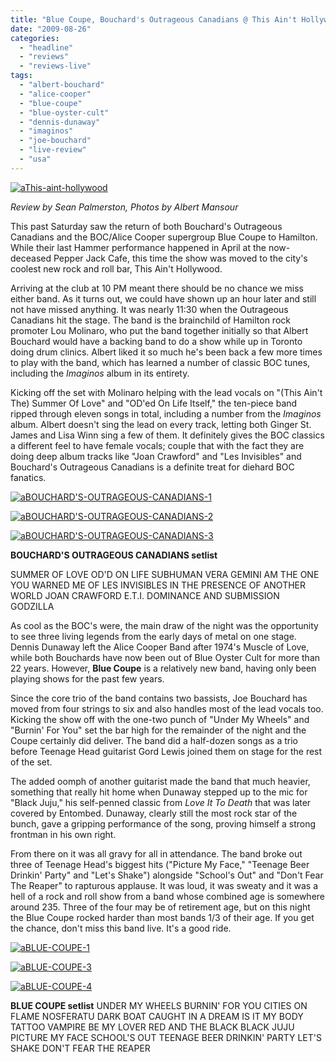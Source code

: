 ```yaml
---
title: "Blue Coupe, Bouchard's Outrageous Canadians @ This Ain't Hollywood, Hamilton ON, August 22, 2009"
date: "2009-08-26"
categories: 
  - "headline"
  - "reviews"
  - "reviews-live"
tags: 
  - "albert-bouchard"
  - "alice-cooper"
  - "blue-coupe"
  - "blue-oyster-cult"
  - "dennis-dunaway"
  - "imaginos"
  - "joe-bouchard"
  - "live-review"
  - "usa"
---
```


[![aThis-aint-hollywood](http://www.hellbound.ca/wp-content/uploads/2009/08/aThis-aint-hollywood-300x225.jpg "aThis-aint-hollywood")](http://www.hellbound.ca/wp-content/uploads/2009/08/aThis-aint-hollywood.jpg)

_Review by Sean Palmerston, Photos by Albert Mansour_

This past Saturday saw the return of both Bouchard's Outrageous Canadians and the BOC/Alice Cooper supergroup Blue Coupe to Hamilton. While their last Hammer performance happened in April at the now-deceased Pepper Jack Cafe, this time the show was moved to the city's coolest new rock and roll bar, This Ain't Hollywood.

Arriving at the club at 10 PM meant there should be no chance we miss either band. As it turns out, we could have shown up an hour later and still not have missed anything. It was nearly 11:30 when the Outrageous Canadians hit the stage. The band is the brainchild of Hamilton rock promoter Lou Molinaro, who put the band together initially so that Albert Bouchard would have a backing band to do a show while up in Toronto doing drum clinics. Albert liked it so much he's been back a few more times to play with the band, which has learned a number of classic BOC tunes, including the _Imaginos_ album in its entirety.

Kicking off the set with Molinaro helping with the lead vocals on "(This Ain't The) Summer Of Love" and "OD'ed On Life Itself," the ten-piece band ripped through eleven songs in total, including a number from the _Imaginos_ album. Albert doesn't sing the lead on every track, letting both Ginger St. James and Lisa Winn sing a few of them. It definitely gives the BOC classics a different feel to have female vocals; couple that with the fact they are doing deep album tracks like "Joan Crawford" and "Les Invisibles" and Bouchard's Outrageous Canadians is a definite treat for diehard BOC fanatics.

[![aBOUCHARD'S-OUTRAGEOUS-CANADIANS-1](http://www.hellbound.ca/wp-content/uploads/2009/08/aBOUCHARDS-OUTRAGEOUS-CANADIANS-1-225x300.jpg "aBOUCHARD'S-OUTRAGEOUS-CANADIANS-1")](http://www.hellbound.ca/wp-content/uploads/2009/08/aBOUCHARDS-OUTRAGEOUS-CANADIANS-1.jpg)

[![aBOUCHARD'S-OUTRAGEOUS-CANADIANS-2](http://www.hellbound.ca/wp-content/uploads/2009/08/aBOUCHARDS-OUTRAGEOUS-CANADIANS-2-300x225.jpg "aBOUCHARD'S-OUTRAGEOUS-CANADIANS-2")](http://www.hellbound.ca/wp-content/uploads/2009/08/aBOUCHARDS-OUTRAGEOUS-CANADIANS-2.jpg)

[![aBOUCHARD'S-OUTRAGEOUS-CANADIANS-3](http://www.hellbound.ca/wp-content/uploads/2009/08/aBOUCHARDS-OUTRAGEOUS-CANADIANS-3-300x225.jpg "aBOUCHARD'S-OUTRAGEOUS-CANADIANS-3")](http://www.hellbound.ca/wp-content/uploads/2009/08/aBOUCHARDS-OUTRAGEOUS-CANADIANS-3.jpg)

**BOUCHARD'S OUTRAGEOUS CANADIANS setlist**

SUMMER OF LOVE OD'D ON LIFE SUBHUMAN VERA GEMINI AM THE ONE YOU WARNED ME OF LES INVISIBLES IN THE PRESENCE OF ANOTHER WORLD JOAN CRAWFORD E.T.I. DOMINANCE AND SUBMISSION GODZILLA

As cool as the BOC's were, the main draw of the night was the opportunity to see three living legends from the early days of metal on one stage. Dennis Dunaway left the Alice Cooper Band after 1974's Muscle of Love, while both Bouchards have now been out of Blue Oyster Cult for more than 22 years. However, **Blue Coupe** is a relatively new band, having only been playing shows for the past few years.

Since the core trio of the band contains two bassists, Joe Bouchard has moved from four strings to six and also handles most of the lead vocals too. Kicking the show off with the one-two punch of "Under My Wheels" and "Burnin' For You" set the bar high for the remainder of the night and the Coupe certainly did deliver. The band did a half-dozen songs as a trio before Teenage Head guitarist Gord Lewis joined them on stage for the rest of the set.

The added oomph of another guitarist made the band that much heavier, something that really hit home when Dunaway stepped up to the mic for "Black Juju," his self-penned classic from _Love It To Death_ that was later covered by Entombed. Dunaway, clearly still the most rock star of the bunch, gave a gripping performance of the song, proving himself a strong frontman in his own right.

From there on it was all gravy for all in attendance. The band broke out three of Teenage Head's biggest hits ("Picture My Face," "Teenage Beer Drinkin' Party" and "Let's Shake") alongside "School's Out" and "Don't Fear The Reaper" to rapturous applause. It was loud, it was sweaty and it was a hell of a rock and roll show from a band whose combined age is somewhere around 235. Three of the four may be of retirement age, but on this night the Blue Coupe rocked harder than most bands 1/3 of their age. If you get the chance, don't miss this band live. It's a good ride.

[![aBLUE-COUPE-1](http://www.hellbound.ca/wp-content/uploads/2009/08/aBLUE-COUPE-1-300x225.jpg "aBLUE-COUPE-1")](http://www.hellbound.ca/wp-content/uploads/2009/08/aBLUE-COUPE-3.jpg)

[![aBLUE-COUPE-3](http://www.hellbound.ca/wp-content/uploads/2009/08/aBLUE-COUPE-3-300x225.jpg "aBLUE-COUPE-3")](http://www.hellbound.ca/wp-content/uploads/2009/08/aBLUE-COUPE-3.jpg)

[![aBLUE-COUPE-4](http://www.hellbound.ca/wp-content/uploads/2009/08/aBLUE-COUPE-4-300x225.jpg "aBLUE-COUPE-4")](http://www.hellbound.ca/wp-content/uploads/2009/08/aBLUE-COUPE-4.jpg)

**BLUE COUPE setlist** UNDER MY WHEELS BURNIN' FOR YOU CITIES ON FLAME NOSFERATU DARK BOAT CAUGHT IN A DREAM IS IT MY BODY TATTOO VAMPIRE BE MY LOVER RED AND THE BLACK BLACK JUJU PICTURE MY FACE SCHOOL'S OUT TEENAGE BEER DRINKIN' PARTY LET'S SHAKE DON'T FEAR THE REAPER
